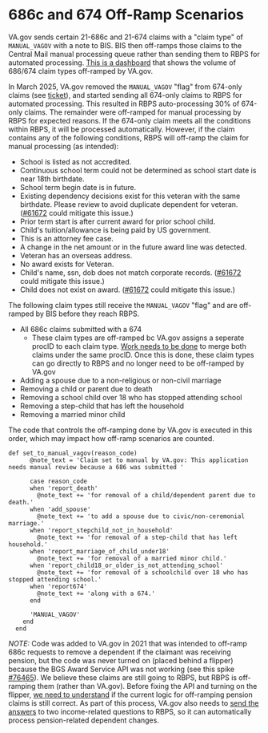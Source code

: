 # 686c and 674 Off-Ramp Scenarios

VA.gov sends certain 21-686c and 21-674 claims with a "claim type" of `MANUAL_VAGOV` with a note to BIS. BIS then off-ramps those claims to the Central Mail manual processing queue rather than sending them to RBPS for automated processing. [This is a dashboard](https://vagov.ddog-gov.com/dashboard/nyf-p7y-adm/bgs-686c-674-dashboard?fromUser=false&refresh_mode=sliding&from_ts=1746392698677&to_ts=1748984698677&live=true) that shows the volume of 686/674 claim types off-ramped by VA.gov.

In March 2025, VA.gov removed the `MANUAL_VAGOV` "flag" from 674-only claims (see [ticket](https://github.com/department-of-veterans-affairs/va.gov-team/issues/97875)), and started sending all 674-only claims to RBPS for automated processing. This resulted in RBPS auto-processing 30% of 674-only claims. The remainder were off-ramped for manual processing by RBPS for expected reasons. If the 674-only claim meets all the conditions within RBPS, it will be processed automatically. However, if the claim contains any of the following conditions, RBPS will off-ramp the claim for manual processing (as intended):
   - School is listed as not accredited.
   - Continuous school term could not be determined as school start date is near 18th birthdate.
   - School term begin date is in future.
   - Existing dependency decisions exist for this veteran with the same birthdate. Please review to avoid duplicate dependent for veteran. ([#61672](https://github.com/department-of-veterans-affairs/va.gov-team/issues/61672) could mitigate this issue.)
   - Prior term start is after current award for prior school child.
   - Child's tuition/allowance is being paid by US government.
   - This is an attorney fee case.
   - A change in the net amount or in the future award line was detected.
   - Veteran has an overseas address.
   - No award exists for Veteran.
   - Child's name, ssn, dob does not match corporate records. ([#61672](https://github.com/department-of-veterans-affairs/va.gov-team/issues/61672) could mitigate this issue.)
   - Child does not exist on award. ([#61672](https://github.com/department-of-veterans-affairs/va.gov-team/issues/61672) could mitigate this issue.)

The following claim types still receive the `MANUAL_VAGOV` "flag" and are off-ramped by BIS before they reach RBPS.
- All 686c claims submitted with a 674
   - These claim types are off-ramped bc VA.gov assigns a seperate procID to each claim type. [Work needs to be done](https://github.com/department-of-veterans-affairs/va.gov-team/issues/25030) to merge both claims under the same procID. Once this is done, these claim types can go directly to RBPS and no longer need to be off-ramped by VA.gov
- Adding a spouse due to a non-religious or non-civil marriage
- Removing a child or parent due to death
- Removing a school child over 18 who has stopped attending school
- Removing a step-child that has left the household
- Removing a married minor child

The code that controls the off-ramping done by VA.gov is executed in this order, which may impact how off-ramp scenarios are counted.
```
def set_to_manual_vagov(reason_code)
      @note_text = 'Claim set to manual by VA.gov: This application needs manual review because a 686 was submitted '

      case reason_code
      when 'report_death'
        @note_text += 'for removal of a child/dependent parent due to death.'
      when 'add_spouse'
        @note_text += 'to add a spouse due to civic/non-ceremonial marriage.'
      when 'report_stepchild_not_in_household'
        @note_text += 'for removal of a step-child that has left household.'
      when 'report_marriage_of_child_under18'
        @note_text += 'for removal of a married minor child.'
      when 'report_child18_or_older_is_not_attending_school'
        @note_text += 'for removal of a schoolchild over 18 who has stopped attending school.'
      when 'report674'
        @note_text += 'along with a 674.'
      end

      'MANUAL_VAGOV'
    end
  end
```

*NOTE:* Code was added to VA.gov in 2021 that was intended to off-ramp 686c requests to remove a dependent if the claimant was receiving pension, but the code was never turned on (placed behind a flipper) because the BGS Award Service API was not working (see this spike [#76465](https://github.com/department-of-veterans-affairs/va.gov-team/issues/76465)). We believe these claims are still going to RBPS, but RBPS is off-ramping them (rather than VA.gov). Before fixing the API and turning on the flipper, [we need to understand](https://github.com/department-of-veterans-affairs/va.gov-team/issues/89909) if the current logic for off-ramping pension claims is still correct. As part of this process, VA.gov also needs to [send the answers](https://github.com/department-of-veterans-affairs/va.gov-team/issues/103842) to two income-related questions to RBPS, so it can automatically process pension-related dependent changes.
